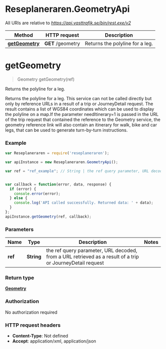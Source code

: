 # Reseplaneraren.GeometryApi

All URIs are relative to *https://api.vasttrafik.se/bin/rest.exe/v2*

Method | HTTP request | Description
------------- | ------------- | -------------
[**getGeometry**](GeometryApi.md#getGeometry) | **GET** /geometry | Returns the polyline for a leg.


<a name="getGeometry"></a>
# **getGeometry**
> Geometry getGeometry(ref)

Returns the polyline for a leg.

Returns the polyline for a leg. This service can not be called directly but only by reference URLs in a result of a trip or JourneyDetail request. The result contains a list of WGS84 coordinates which can be used to display the polyline on a map.If the parameter needItinerary&#x3D;1 is passed in the URL of the trip request that contained the reference to the Geometry service, the geometry reference link will also contain an itinerary for walk, bike and car legs, that can be used to generate turn-by-turn instructions.

### Example
```javascript
var Reseplaneraren = require('reseplaneraren');

var apiInstance = new Reseplaneraren.GeometryApi();

var ref = "ref_example"; // String | the ref query parameter, URL decoded, from a URL retrieved as a result of a trip or JourneyDetail request


var callback = function(error, data, response) {
  if (error) {
    console.error(error);
  } else {
    console.log('API called successfully. Returned data: ' + data);
  }
};
apiInstance.getGeometry(ref, callback);
```

### Parameters

Name | Type | Description  | Notes
------------- | ------------- | ------------- | -------------
 **ref** | **String**| the ref query parameter, URL decoded, from a URL retrieved as a result of a trip or JourneyDetail request | 

### Return type

[**Geometry**](Geometry.md)

### Authorization

No authorization required

### HTTP request headers

 - **Content-Type**: Not defined
 - **Accept**: application/xml, application/json

